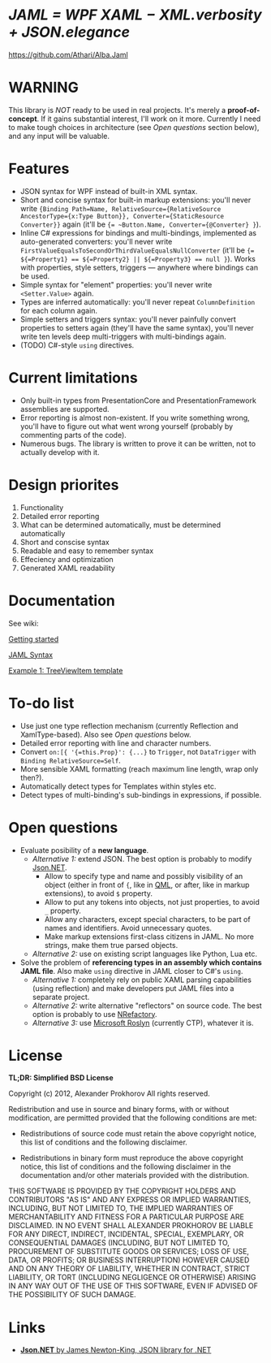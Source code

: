 # *JAML = WPF XAML − XML.verbosity + JSON.elegance*

https://github.com/Athari/Alba.Jaml

WARNING
=======

This library is *NOT* ready to be used in real projects. It's merely a **proof-of-concept**. If it gains substantial interest, I'll work on it more. Currently I need to make tough choices in architecture (see *Open questions* section below), and any input will be valuable.

Features
========

* JSON syntax for WPF instead of built-in XML syntax.
* Short and concise syntax for built-in markup extensions: you'll never write `{Binding Path=Name, RelativeSource={RelativeSource AncestorType={x:Type Button}}, Converter={StaticResource Converter}}` again (it'll be `{= ~Button.Name, Converter={@Converter} }`).
* Inline C# expressions for bindings and multi-bindings, implemented as auto-generated converters: you'll never write `FirstValueEqualsToSecondOrThirdValueEqualsNullConverter` (it'll be `{= ${=Property1} == ${=Property2} || ${=Property3} == null }`). Works with properties, style setters, triggers — anywhere where bindings can be used.
* Simple syntax for "element" properties: you'll never write `<Setter.Value>` again.
* Types are inferred automatically: you'll never repeat `ColumnDefinition` for each column again.
* Simple setters and triggers syntax: you'll never painfully convert properties to setters again (they'll have the same syntax), you'll never write ten levels deep multi-triggers with multi-bindings again.
* (TODO) C#-style `using` directives.

Current limitations
===================

* Only built-in types from PresentationCore and PresentationFramework assemblies are supported.
* Error reporting is almost non-existent. If you write something wrong, you'll have to figure out what went wrong yourself (probably by commenting parts of the code).
* Numerous bugs. The library is written to prove it can be written, not to actually develop with it.

Design priorites
================

1. Functionality
2. Detailed error reporting
3. What can be determined automatically, must be determined automatically
4. Short and conscise syntax
5. Readable and easy to remember syntax
6. Effeciency and optimization
7. Generated XAML readability

Documentation
=============

See wiki:

[Getting started](https://github.com/Athari/Alba.Jaml/wiki/Getting-started)

[JAML Syntax](https://github.com/Athari/Alba.Jaml/wiki/JAML-Syntax)

[Example 1: TreeViewItem template](https://github.com/Athari/Alba.Jaml/wiki/Example-1:-TreeViewItem-template)

To-do list
==========

* Use just one type reflection mechanism (currently Reflection and XamlType-based). Also see *Open questions* below.
* Detailed error reporting with line and character numbers.
* Convert `on:[{ '{=this.Prop}': {...}` to `Trigger`, not `DataTrigger` with `Binding RelativeSource=Self`.
* More sensible XAML formatting (reach maximum line length, wrap only then?).
* Automatically detect types for Templates within styles etc.
* Detect types of multi-binding's sub-bindings in expressions, if possible.

Open questions
==============

* Evaluate posibility of a **new language**.
  * _Alternative 1:_ extend JSON. The best option is probably to modify [Json.NET][].
    * Allow to specify type and name and possibly visibility of an object (either in front of `{`, like in [QML][], or after, like in markup extensions), to avoid `$` property.
    * Allow to put any tokens into objects, not just properties, to avoid `_` property.
    * Allow any characters, except special characters, to be part of names and identifiers. Avoid unnecessary quotes.
    * Make markup extensions first-class citizens in JAML. No more strings, make them true parsed objects.
  * _Alternative 2:_ use on existing script languages like Python, Lua etc.
* Solve the problem of **referencing types in an assembly which contains JAML file**. Also make `using` directive in JAML closer to C#'s `using`.
  * _Alternative 1:_ completely rely on public XAML parsing capabilities (using reflection) and make developers put JAML files into a separate project.
  * _Alternative 2:_ write alternative "reflectors" on source code. The best option is probably to use [NRefactory][].
  * _Alternative 3:_ use [Microsoft Roslyn][Roslyn] (currently CTP), whatever it is.

License
=======
**TL;DR: Simplified BSD License**

Copyright (c) 2012, Alexander Prokhorov
All rights reserved.

Redistribution and use in source and binary forms, with or without modification, are permitted provided that the following conditions are met:

* Redistributions of source code must retain the above copyright notice, this list of conditions and the following disclaimer.

* Redistributions in binary form must reproduce the above copyright notice, this list of conditions and the following disclaimer in the documentation and/or other materials provided with the distribution.

THIS SOFTWARE IS PROVIDED BY THE COPYRIGHT HOLDERS AND CONTRIBUTORS "AS IS" AND ANY EXPRESS OR IMPLIED WARRANTIES, INCLUDING, BUT NOT LIMITED TO, THE IMPLIED WARRANTIES OF MERCHANTABILITY AND FITNESS FOR A PARTICULAR PURPOSE ARE DISCLAIMED. IN NO EVENT SHALL ALEXANDER PROKHOROV BE LIABLE FOR ANY DIRECT, INDIRECT, INCIDENTAL, SPECIAL, EXEMPLARY, OR CONSEQUENTIAL DAMAGES (INCLUDING, BUT NOT LIMITED TO, PROCUREMENT OF SUBSTITUTE GOODS OR SERVICES; LOSS OF USE, DATA, OR PROFITS; OR BUSINESS INTERRUPTION) HOWEVER CAUSED AND ON ANY THEORY OF LIABILITY, WHETHER IN CONTRACT, STRICT LIABILITY, OR TORT (INCLUDING NEGLIGENCE OR OTHERWISE) ARISING IN ANY WAY OUT OF THE USE OF THIS SOFTWARE, EVEN IF ADVISED OF THE POSSIBILITY OF SUCH DAMAGE.

Links
=====

* [**Json.NET** by James Newton-King, JSON library for .NET](http://json.net/)

[Json.NET]: http://json.net/ "Json.NET by James Newton-King, JSON library for .NET"
[QML]: http://doc.qt.digia.com/qt/qtquick.html "Qt Modeling Language, part of Qt Quick, part of Qt Framework"
[NRefactory]: https://github.com/icsharpcode/NRefactory/ "C# analysis library used in the SharpDevelop and MonoDevelop IDEs"
[Roslyn]: http://msdn.microsoft.com/en-us/roslyn "APIs for exposing the Microsoft C# and Visual Basic .NET compilers as services"